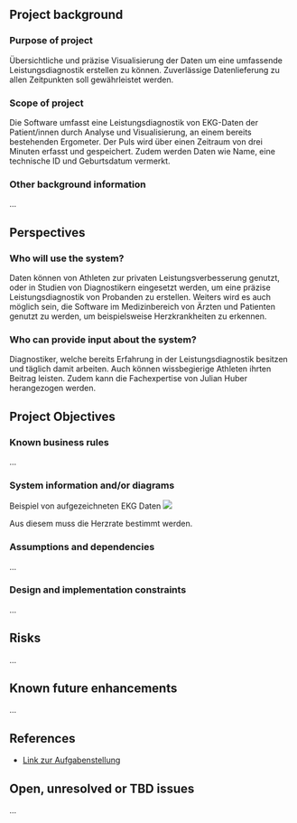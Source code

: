 ## Project background

### Purpose of project

Übersichtliche und präzise Visualisierung der Daten um eine umfassende Leistungsdiagnostik erstellen zu können. Zuverlässige Datenlieferung zu allen Zeitpunkten soll gewährleistet werden.

### Scope of project

Die Software umfasst eine Leistungsdiagnostik von EKG-Daten der Patient/innen durch Analyse und Visualisierung, an einem bereits bestehenden Ergometer. Der Puls wird über einen Zeitraum von drei Minuten erfasst und gespeichert. Zudem werden Daten wie Name, eine technische ID und Geburtsdatum vermerkt.

### Other background information

...

## Perspectives
### Who will use the system?

Daten können von Athleten zur privaten Leistungsverbesserung genutzt, oder in Studien von Diagnostikern eingesetzt werden, um eine präzise Leistungsdiagnostik von Probanden zu erstellen. Weiters wird es auch möglich sein, die Software im Medizinbereich von Ärzten und Patienten genutzt zu werden, um beispielsweise Herzkrankheiten zu erkennen.

### Who can provide input about the system?

Diagnostiker, welche bereits Erfahrung in der Leistungsdiagnostik besitzen und täglich damit arbeiten. Auch können wissbegierige Athleten ihrten Beitrag leisten. Zudem kann die Fachexpertise von Julian Huber herangezogen werden.


## Project Objectives
### Known business rules

...

### System information and/or diagrams

Beispiel von aufgezeichneten EKG Daten
![](ekg_example.png)

Aus diesem muss die Herzrate bestimmt werden.

### Assumptions and dependencies

...

### Design and implementation constraints

...

## Risks

...

## Known future enhancements

...

## References

- [Link zur Aufgabenstellung](tbd)

## Open, unresolved or TBD issues

...
